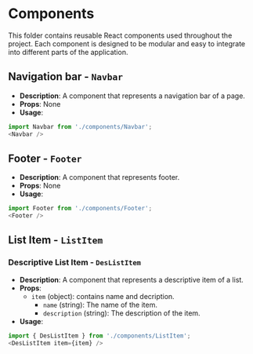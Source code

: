 # Components

This folder contains reusable React components used throughout the project. Each component is designed to be modular and easy to integrate into different parts of the application.

## Navigation bar - ```Navbar```

- **Description**: A component that represents a navigation bar of a page.
- **Props**: None
- **Usage**:
```javascript
import Navbar from './components/Navbar';
<Navbar />
```

## Footer - ```Footer```

- **Description**: A component that represents footer.
- **Props**: None
- **Usage**:
```javascript
import Footer from './components/Footer';
<Footer />
```

## List Item - ```ListItem```

### Descriptive List Item - ```DesListItem```

- **Description**: A component that represents a descriptive item of a list.
- **Props**:
	- `item` (object): contains name and decription.
		- `name` (string): The name of the item.
		- `description` (string): The description of the item.
- **Usage**:
```javascript
import { DesListItem } from './components/ListItem';
<DesListItem item={item} />
```